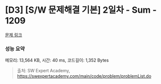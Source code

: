 # [D3] [S/W 문제해결 기본] 2일차 - Sum - 1209 

[문제 링크](https://swexpertacademy.com/main/code/problem/problemDetail.do?contestProbId=AV13_BWKACUCFAYh) 

### 성능 요약

메모리: 13,564 KB, 시간: 40 ms, 코드길이: 1,352 Bytes



> 출처: SW Expert Academy, https://swexpertacademy.com/main/code/problem/problemList.do
